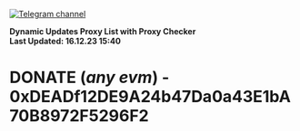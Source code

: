 [![Telegram channel](https://img.shields.io/endpoint?url=https://runkit.io/damiankrawczyk/telegram-badge/branches/master?url=https://t.me/n4z4v0d)](https://t.me/n4z4v0d) 

**Dynamic Updates Proxy List with Proxy Checker**  
**Last Updated: 16.12.23 15:40**

# DONATE (_any evm_) - 0xDEADf12DE9A24b47Da0a43E1bA70B8972F5296F2
